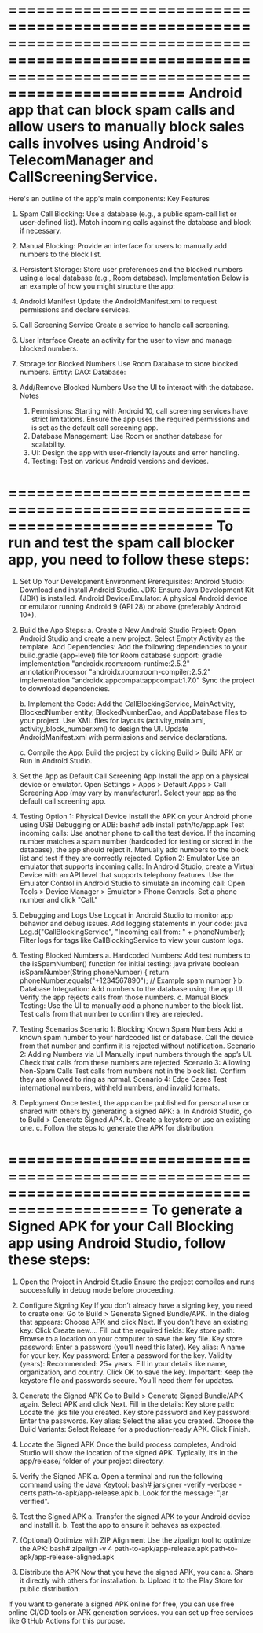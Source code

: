 =====================================================================================================================================================
Android app that can block spam calls and allow users to manually block sales calls involves using Android's TelecomManager and CallScreeningService. 
=====================================================================================================================================================
Here's an outline of the app's main components: 
Key Features
1. Spam Call Blocking:
        Use a database (e.g., a public spam-call list or user-defined list).
        Match incoming calls against the database and block if necessary.
2. Manual Blocking:
        Provide an interface for users to manually add numbers to the block list.
3. Persistent Storage:
        Store user preferences and the blocked numbers using a local database (e.g., Room database).
Implementation
Below is an example of how you might structure the app:

1. Android Manifest
    Update the AndroidManifest.xml to request permissions and declare services.
2. Call Screening Service
    Create a service to handle call screening.
3. User Interface
   Create an activity for the user to view and manage blocked numbers.
4. Storage for Blocked Numbers
  Use Room Database to store blocked numbers.
    Entity:
    DAO:
    Database:
5. Add/Remove Blocked Numbers
   Use the UI to interact with the database.
Notes
    1. Permissions: Starting with Android 10, call screening services have strict limitations. Ensure the app uses the required permissions and is set as the default call screening app.
    2. Database Management: Use Room or another database for scalability.
    3. UI: Design the app with user-friendly layouts and error handling.
    4. Testing: Test on various Android versions and devices.

==========================================================================
To run and test the spam call blocker app, you need to follow these steps:
===========================================================================
1. Set Up Your Development Environment
    Prerequisites:
    Android Studio: Download and install Android Studio.
    JDK: Ensure Java Development Kit (JDK) is installed.
    Android Device/Emulator: A physical Android device or emulator running Android 9 (API 28) or above (preferably Android 10+).

2. Build the App
    Steps:
    a.  Create a New Android Studio Project:
                Open Android Studio and create a new project.
                Select Empty Activity as the template.
        Add Dependencies: Add the following dependencies to your build.gradle (app-level) file for Room database support:
           gradle
                implementation "androidx.room:room-runtime:2.5.2"
                annotationProcessor "androidx.room:room-compiler:2.5.2"
                implementation "androidx.appcompat:appcompat:1.7.0"
    Sync the project to download dependencies.

    b. Implement the Code:
                Add the CallBlockingService, MainActivity, BlockedNumber entity, BlockedNumberDao, and AppDatabase files to your project.
                Use XML files for layouts (activity_main.xml, activity_block_number.xml) to design the UI.
                Update AndroidManifest.xml with permissions and service declarations.

    c. Compile the App: Build the project by clicking Build > Build APK or Run in Android Studio.

3. Set the App as Default Call Screening App
        Install the app on a physical device or emulator.
        Open Settings > Apps > Default Apps > Call Screening App (may vary by manufacturer).
        Select your app as the default call screening app.

4. Testing
        Option 1: Physical Device
            Install the APK on your Android phone using USB Debugging or ADB:
            bash# adb install path/to/app.apk
        Test incoming calls:
            Use another phone to call the test device.
            If the incoming number matches a spam number (hardcoded for testing or stored in the database), the app should reject it.
            Manually add numbers to the block list and test if they are correctly rejected.
        Option 2: Emulator
            Use an emulator that supports incoming calls:
            In Android Studio, create a Virtual Device with an API level that supports telephony features.
            Use the Emulator Control in Android Studio to simulate an incoming call:
            Open Tools > Device Manager > Emulator > Phone Controls.
            Set a phone number and click "Call."
5. Debugging and Logs
    Use Logcat in Android Studio to monitor app behavior and debug issues.
    Add logging statements in your code:
    java
            Log.d("CallBlockingService", "Incoming call from: " + phoneNumber);
    Filter logs for tags like CallBlockingService to view your custom logs.

6. Testing Blocked Numbers
            a. Hardcoded Numbers: Add test numbers to the isSpamNumber() function for initial testing:
                  java
                  private boolean isSpamNumber(String phoneNumber) {
                      return phoneNumber.equals("+1234567890"); // Example spam number
                  }
            b. Database Integration:
                    Add numbers to the database using the app UI.
                    Verify the app rejects calls from those numbers.
            c. Manual Block Testing:
                    Use the UI to manually add a phone number to the block list.
                    Test calls from that number to confirm they are rejected.
7. Testing Scenarios
    Scenario 1: Blocking Known Spam Numbers
            Add a known spam number to your hardcoded list or database.
            Call the device from that number and confirm it is rejected without notification.
    Scenario 2: Adding Numbers via UI
            Manually input numbers through the app’s UI.
            Check that calls from these numbers are rejected.
    Scenario 3: Allowing Non-Spam Calls
            Test calls from numbers not in the block list.
            Confirm they are allowed to ring as normal.
    Scenario 4: Edge Cases
            Test international numbers, withheld numbers, and invalid formats.
8. Deployment
        Once tested, the app can be published for personal use or shared with others by generating a signed APK:
        a. In Android Studio, go to Build > Generate Signed APK.
        b. Create a keystore or use an existing one.
        c. Follow the steps to generate the APK for distribution.

=============================================================================================
To generate a Signed APK for your Call Blocking app using Android Studio, follow these steps:
==============================================================================================
1. Open the Project in Android Studio
Ensure the project compiles and runs successfully in debug mode before proceeding.

2. Configure Signing Key
    If you don’t already have a signing key, you need to create one:
    Go to Build > Generate Signed Bundle/APK.
    In the dialog that appears:
    Choose APK and click Next.
    If you don’t have an existing key:
    Click Create new....
    Fill out the required fields:
    Key store path: Browse to a location on your computer to save the key file.
    Key store password: Enter a password (you’ll need this later).
    Key alias: A name for your key.
    Key password: Enter a password for the key.
    Validity (years): Recommended: 25+ years.
    Fill in your details like name, organization, and country.
    Click OK to save the key.
    Important: Keep the keystore file and passwords secure. You’ll need them for updates.

3. Generate the Signed APK
      Go to Build > Generate Signed Bundle/APK again.
      Select APK and click Next.
      Fill in the details:
      Key store path: Locate the .jks file you created.
      Key store password and Key password: Enter the passwords.
      Key alias: Select the alias you created.
      Choose the Build Variants:
      Select Release for a production-ready APK.
      Click Finish.

4. Locate the Signed APK
      Once the build process completes, Android Studio will show the location of the signed APK.
      Typically, it’s in the app/release/ folder of your project directory.

5. Verify the Signed APK
      a. Open a terminal and run the following command using the Java Keytool:
                bash# jarsigner -verify -verbose -certs path-to-apk/app-release.apk
      b. Look for the message: "jar verified".

6. Test the Signed APK
      a. Transfer the signed APK to your Android device and install it.
      b. Test the app to ensure it behaves as expected.

7. (Optional) Optimize with ZIP Alignment
        Use the zipalign tool to optimize the APK:
        bash# zipalign -v 4 path-to-apk/app-release.apk path-to-apk/app-release-aligned.apk

8. Distribute the APK
   Now that you have the signed APK, you can:
       a. Share it directly with others for installation.
       b. Upload it to the Play Store for public distribution.

If you want to generate a signed APK online for free, you can use free online CI/CD tools or APK generation services. 
you can set up free services like GitHub Actions for this purpose. 






